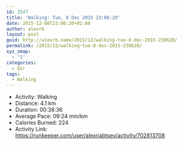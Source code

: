 ```yaml
---
id: 2547
title: 'Walking: Tue, 8 Dec 2015 23:06:20'
date: 2015-12-08T23:06:20+02:00
author: alexrb
layout: post
guid: http://alexrb.name/2015/12/walking-tue-8-dec-2015-230620/
permalink: /2015/12/walking-tue-8-dec-2015-230620/
xyz_smap:
  - "1"
categories:
  - Біг
tags:
  - Walking
---
```

<ul class="rk-list">
  <li class="rk-activity">
    Activity: Walking
  </li>
  <li class="rk-distance">
    Distance: 4.1 km
  </li>
  <li class="rk-duration">
    Duration: 00:38:36
  </li>
  <li class="rk-avg-pace">
    Average Pace: 09:24 min/km
  </li>
  <li class="rk-calories">
    Calories Burned: 224
  </li>
  <li class="rk-activity-link">
    Activity Link: <a href="https://runkeeper.com/user/alexriabtsev/activity/702813708">https://runkeeper.com/user/alexriabtsev/activity/702813708</a>
  </li>
</ul>